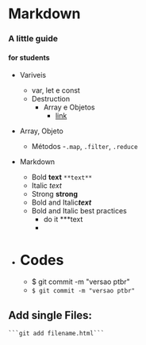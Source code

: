 # Markdown

### A little guide
#### for students

- Variveis
    - var, let e const
    - Destruction
        - Array e Objetos
            - [link](http://linkhere.com)


- Array, Objeto
    - Métodos
        -`.map`, `.filter`, `.reduce`

- Markdown

    - Bold **text** `**text**`
    - Italic *text*
    - Strong __strong__
    - Bold and Italic***text***
    - Bold and Italic best practices
        - do it ***text
        - 
- # Codes
    - $ git commit -m "versao ptbr"
    - `$ git commit -m "versao ptbr"`


## Add single Files:
    ```git add filename.html```